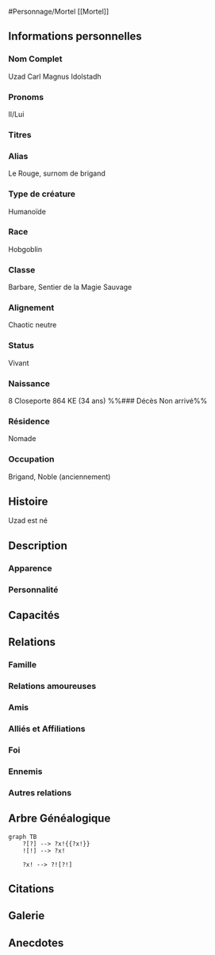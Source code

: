 #Personnage/Mortel [[Mortel]]

## Informations personnelles
### Nom Complet
Uzad Carl Magnus Idolstadh
### Pronoms
Il/Lui
### Titres
### Alias
Le Rouge, surnom de brigand
### Type de créature
Humanoïde
### Race
Hobgoblin
### Classe
Barbare, Sentier de la Magie Sauvage
### Alignement
Chaotic neutre
### Status
Vivant
### Naissance
8 Closeporte 864 KE (34 ans)
%%### Décès
Non arrivé%%
### Résidence
Nomade
### Occupation
Brigand,
Noble (anciennement)

## Histoire
Uzad est né

## Description
### Apparence

### Personnalité

## Capacités

## Relations
### Famille
### Relations amoureuses
### Amis
### Alliés et Affiliations
### Foi
### Ennemis
### Autres relations

## Arbre Généalogique
```mermaid
graph TB
    ?[?] --> ?x!{{?x!}}
    ![!] --> ?x!

    ?x! --> ?![?!]
```

## Citations

## Galerie

## Anecdotes